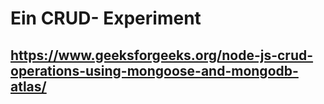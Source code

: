 # Ein CRUD- Experiment
## https://www.geeksforgeeks.org/node-js-crud-operations-using-mongoose-and-mongodb-atlas/
